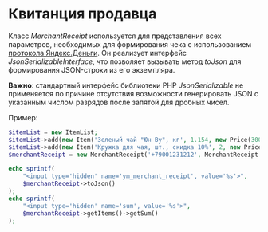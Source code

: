 # Квитанция продавца

Класс _MerchantReceipt_ используется для представления всех параметров, необходимых для формирования чека с использованием [протокола Яндекс.Деньги][]. Он реализует интерфейс _JsonSerializableInterface_, что позволяет вызывать метод _toJson_ для формирования JSON-строки из его экземпляра.

**Важно**: стандартный интерфейс библиотеки PHP _JsonSerializable_ не применяется по причине отсутствия возможности генерировать JSON с указанным числом разрядов после запятой для дробных чисел.

Пример:

```php
$itemList = new ItemList;
$itemList->add(new Item('Зеленый чай "Юн Ву", кг', 1.154, new Price(300.23), Item::TAX_10));
$itemList->add(new Item('Кружка для чая, шт., скидка 10%', 2, new Price(200), Item::TAX_10));
$merchantReceipt = new MerchantReceipt('+79001231212', MerchantReceipt::TAX_SYSTEM_GENERAL, $itemList);

echo sprintf(
    "<input type='hidden' name='ym_merchant_receipt', value='%s'>",
    $merchantReceipt->toJson()
);
echo sprintf(
    "<input type='hidden' name='sum', value='%s'>",
    $merchantReceipt->getItems()->getSum()
);
```

[протокола Яндекс.Деньги]: https://tech.yandex.ru/money/doc/payment-solution/payment-form/payment-form-receipt-docpage/
